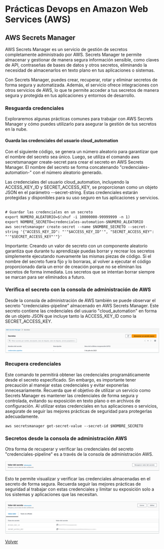 # Prácticas Devops en Amazon Web Services (AWS)
## AWS Secrets Manager

AWS Secrets Manager es un servicio de gestión de secretos completamente administrado por AWS. Secrets Manager te permite almacenar y gestionar de manera segura información sensible, como claves de API, contraseñas de bases de datos y otros secretos, eliminando la necesidad de almacenarlos en texto plano en tus aplicaciones o sistemas.

Con Secrets Manager, puedes crear, recuperar, rotar y eliminar secretos de forma segura y automatizada. Además, el servicio ofrece integraciones con otros servicios de AWS, lo que te permite acceder a tus secretos de manera segura y protegida en tus aplicaciones y entornos de desarrollo.

### Resguarda credenciales

Exploraremos algunas prácticas comunes para trabajar con AWS Secrets Manager y cómo puedes utilizarlo para asegurar la gestión de tus secretos en la nube.

#### Guarda las credenciales del usuario cloud_automation

Con el siguiente código, se genera un número aleatorio para garantizar que el nombre del secreto sea único. Luego, se utiliza el comando aws secretsmanager create-secret para crear el secreto en AWS Secrets Manager. El nombre del secreto se forma concatenando "credenciales-automation-" con el número aleatorio generado.

Las credenciales del usuario cloud_automation, incluyendo la ACCESS_KEY_ID y SECRET_ACCESS_KEY, se proporcionan como un objeto JSON en el parámetro --secret-string. Estas credenciales estarán protegidas y disponibles para su uso seguro en tus aplicaciones y servicios.

```shell

# Guardar las credenciales en un secreto
export NUMERO_ALEATORIO=$(shuf -i 10000000-99999999 -n 1)
export NOMBRE_SECRETO=credenciales-automation-$NUMERO_ALEATORIO
aws secretsmanager create-secret --name $NOMBRE_SECRETO --secret-string '{"ACCESS_KEY_ID": "'"$ACCESS_KEY_ID"'", "SECRET_ACCESS_KEY": "'"$SECRET_ACCESS_KEY"'"}'
```
Importante: Creando un valor de secreto con un componente aleatorio garantiza que durante tu aprendizaje puedas borrar y recrear los secretos simplemente ejecutando nuevamente las mismas piezas de código. Si el nombre del secreto fuera fijo y lo borraras, al volver a ejecutar el código proporcionado daría un error de creación porque no se eliminan los secretos de forma inmediata. Los secretos que se intentan borrar siempre se marcan para ser eliminados a futuro.

### Verifica el secreto con la consola de administración de AWS

Desde la consola de administración de AWS también se puede observar el secreto "credenciales-pipeline" almacenado en AWS Secrets Manager. Este secreto contiene las credenciales del usuario "cloud_automation" en forma de un objeto JSON que incluye tanto la ACCESS_KEY_ID como la SECRET_ACCESS_KEY. 

<div align="center">
  <img src="imagenes/secreto-credenciales-pipeline.png" alt="Secreto Credenciales Pipeline">
</div>

### Recupera credenciales

Este comando te permitirá obtener las credenciales programáticamente desde el secreto especificado. Sin embargo, es importante tener precaución al manejar estas credenciales y evitar exponerlas innecesariamente. Recuerda que el objetivo de utilizar un servicio como Secrets Manager es mantener las credenciales de forma segura y controlada, evitando su exposición en texto plano o en archivos de configuración. Al utilizar estas credenciales en tus aplicaciones o servicios, asegúrate de seguir las mejores prácticas de seguridad para protegerlas adecuadamente.

```shell
aws secretsmanager get-secret-value --secret-id $NOMBRE_SECRETO
```

### Secretos desde la consola de administración AWS

Otra forma de recuperar y verificar las credenciales del secreto "credenciales-pipeline" es a través de la consola de administración AWS.

<div align="center">
  <img src="imagenes/secreto-credenciales-awsmc-recuperar.png" alt="Secreto Credenciales Pipeline AWS Management Console">
</div>


Esto te permite visualizar y verificar las credenciales almacenadas en el secreto de forma segura. Recuerda seguir las mejores prácticas de seguridad al trabajar con estas credenciales y limitar su exposición solo a los sistemas y aplicaciones que las necesitan.

<div align="center">
  <img src="imagenes/secreto-credenciales-awsmc-visible.png" alt="Secreto Credenciales Pipeline AWS Management Console">
</div>

[Volver](indice.md)